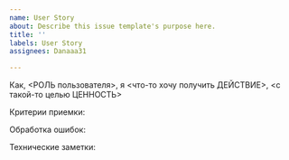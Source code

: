 ```yaml
---
name: User Story
about: Describe this issue template's purpose here.
title: ''
labels: User Story
assignees: Danaaa31

---
```


Как, <РОЛЬ пользователя>, я <что-то хочу получить ДЕЙСТВИЕ>, <с такой-то целью ЦЕННОСТЬ>

Критерии приемки:

Обработка ошибок:

Технические заметки:

